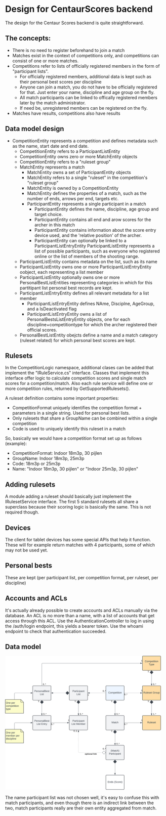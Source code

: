 # Design for CentaurScores backend

The design for the Centaur Scores backend is quite straightforward.

## The concepts:
- There is no need to register beforehand to join a match
- Matches exist in the context of competitions only, and competitions can consist of one or more matches.
- Competitions refer to lists of officially registered members in the form of "participant lists". 
    - For officially registered members, additional data is kept such as their personal best scores per discipline
    - Anyone can join a match, you do not have to be officially registered for that. Just enter your name, discipline and age group on the fly.
    - All match participants can be linked to offically registered members later by the match administrator. 
    - If need be, unregistered members can be registered on the fly.
- Matches have results, competitions also have results


## Data model design 

- CompetitionEntity represents a competition and defines metadata such as the name, start date and end date. 
    - CompetitionEntity refers to a ParticipantListEntity
    - CompetitionEntity owns zero or more MatchEntity objects
    - CompetitionEntity refers to a "ruleset group"
    - MatchEntity represents a match
        - MatchEntity owns a set of ParticipantEntity objects
        - MatchEntity refers to a single "ruleset" in the competition's "ruleset group"
        - MatchEntity is owned by a CompetitionEntity
        - MatchEntity defines the properties of a match, such as the number of ends, arrows per end, targets etc.
        - ParticipantEntity represents a single participant in a match
            - ParticipantEntity defines the name, discipline, age group and target choice.
            - ParticipantEntity contains all end and arow scores for the archer in this match
            - ParticipantEntity contains information about the score entry device used, and the 'relative position' of the archer.
            - ParticipantEntity can optionally be linked to a ParticipantListEntryEntity
ParticipantListEntity represents a list of possible participants, such as everyone who registered online or the list of members of the shooting range.
    - ParticipantListEntity contains metadata on the list, such as its name
    - ParticipantListEntity owns one or more ParticipantListEntryEntity oobject, each representing a list member
    - ParticipantListEntity optionally owns one or more PersonalBestListEntities representing categories in which for this partitipant list personal best records are kept.
    - ParticipantListEntryEntity defines all relevant metadata for a list member
        - ParticipantListEntryEntity defines NAme, Disciplne, AgeGroup, and a IsDeactivated flag 
        - ParticipantListEntryEntity owns a list of PersonalBestsListEntryEntity objects, one for each discipline+competitiontype for which the archer registered their official scores.
    - PersonalBestListEntity obejcts define a name and a match category (ruleset related) for which personal best scores are kept.

## Rulesets

In the CompetitionLogic namespace, additional clases can be added that implement the "IRuleService.cs" interface. Classes that implement this interface offer logic to calculate competition scores and single match scores for a competition/match. Also each rule service will define one or more competition rules, returned by GetSupportedRulesets().

A ruleset definition contains some important properties:
- CompetitionFormat uniquely identifies the competition format + parameters in a single string. Used for personal best lists.
- Only rulesets that share a GroupName can be combined within a single competition
- Code is used to uniquely identify this ruleset in a match

So, basically we would have a competition format set up as follows (example):
- CompetitionFormat: Indoor 18m3p, 30 pijlen
- GroupName: Indoor 18m3p, 25m3p
- Code: 18m3p or 25m3p
- Name: "Indoor 18m3p, 30 pijlen" or "Indoor 25m3p, 30 pijlen"

## Adding rulesets

A module adding a ruleset should basically just implement the IRulesetService interface. The first 5 standard rulesets all share a superclass because their scoring logic is basically the same. This is not required though.

## Devices

The client for tablet devices has some special APIs that help it function. These will for example return matches with 4 participants, some of which may not be used yet.

## Personal bests

These are kept (per participant list, per competition format, per ruleset, per discipline)

## Accounts and ACLs

It's actually already possible to create accounts and ACLs manually via the database.
An ACL is no more than a name, with a list of accounts that get access through this ACL.
Use the AuthenticationController to log in using the /auth/login endpoint, this yields a bearer token.
Use the whoami endpoint to check that authentication succeeded.

## Data model

![adata model](datamodel.png)

The name participant list was not chosen well, it's easy to confuse this with match participants, and even though there is an indirect link between the two, match participants really are their own entity aggregated from match.
